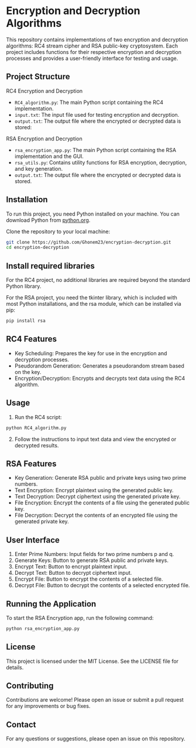 # Encryption and Decryption Algorithms

This repository contains implementations of two encryption and decryption algorithms: RC4 stream cipher and RSA public-key cryptosystem. Each project includes functions for their respective encryption and decryption processes and provides a user-friendly interface for testing and usage.

## Project Structure

RC4 Encryption and Decryption
- `RC4_algorithm.py`: The main Python script containing the RC4 implementation.
- `input.txt`: The input file used for testing encryption and decryption.
- `output.txt`: The output file where the encrypted or decrypted data is stored:

RSA Encryption and Decryption
- `rsa_encryption_app.py`: The main Python script containing the RSA implementation and the GUI.
- `rsa_utils.py`: Contains utility functions for RSA encryption, decryption, and key generation.
- `output.txt`: The output file where the encrypted or decrypted data is stored.

## Installation

To run this project, you need Python installed on your machine. You can download Python from [python.org](https://www.python.org/).

Clone the repository to your local machine:

```bash
git clone https://github.com/Ghonem23/encryption-decryption.git
cd encryption-decryption
```

## Install required libraries

For the RC4 project, no additional libraries are required beyond the standard Python library.

For the RSA project, you need the tkinter library, which is included with most Python installations, and the rsa module, which can be installed via pip:

```bash
pip install rsa
```

## RC4 Features

- Key Scheduling: Prepares the key for use in the encryption and decryption processes.
- Pseudorandom Generation: Generates a pseudorandom stream based on the key.
- Encryption/Decryption: Encrypts and decrypts text data using the RC4 algorithm.

## Usage

1. Run the RC4 script:

```bash
python RC4_algorithm.py
```

2. Follow the instructions to input text data and view the encrypted or decrypted results.

## RSA Features

- Key Generation: Generate RSA public and private keys using two prime numbers.
- Text Encryption: Encrypt plaintext using the generated public key.
- Text Decryption: Decrypt ciphertext using the generated private key.
- File Encryption: Encrypt the contents of a file using the generated public key.
- File Decryption: Decrypt the contents of an encrypted file using the generated private key.

## User Interface

1. Enter Prime Numbers: Input fields for two prime numbers p and q.
2. Generate Keys: Button to generate RSA public and private keys.
3. Encrypt Text: Button to encrypt plaintext input.
4. Decrypt Text: Button to decrypt ciphertext input.
5. Encrypt File: Button to encrypt the contents of a selected file.
6. Decrypt File: Button to decrypt the contents of a selected encrypted file.

## Running the Application

To start the RSA Encryption app, run the following command:

```bash
python rsa_encryption_app.py
```

## License
This project is licensed under the MIT License. See the LICENSE file for details.

## Contributing
Contributions are welcome! Please open an issue or submit a pull request for any improvements or bug fixes.

## Contact
For any questions or suggestions, please open an issue on this repository.
